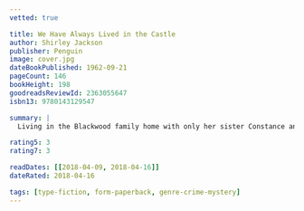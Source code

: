```yaml
---
vetted: true

title: We Have Always Lived in the Castle
author: Shirley Jackson
publisher: Penguin
image: cover.jpg
dateBookPublished: 1962-09-21
pageCount: 146
bookHeight: 198
goodreadsReviewId: 2363055647
isbn13: 9780143129547

summary: |
  Living in the Blackwood family home with only her sister Constance and her Uncle Julian for company, Merricat just wants to preserve their delicate way of life. But ever since Constance was acquitted of murdering the rest of the family, the world isn't leaving the Blackwoods alone. And when Cousin Charles arrives, armed with overtures of friendship and a desperate need to get into the safe, Merricat must do everything in her power to protect the remaining family.

rating5: 3
rating7: 3

readDates: [[2018-04-09, 2018-04-16]]
dateRated: 2018-04-16

tags: [type-fiction, form-paperback, genre-crime-mystery]
---
```

